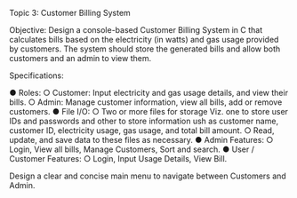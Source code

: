 Topic 3: Customer Billing System

Objective: Design a console-based Customer Billing System in C that calculates bills based on the electricity (in watts) and gas usage provided by customers. The system should store the generated bills and allow both customers and an admin to view them.

Specifications:

●	Roles:
○	Customer: Input electricity and gas usage details, and view their bills. 
○	Admin: Manage customer information, view all bills, add or remove customers.
●	File I/O:
○	Two or more files for storage Viz. one to store user IDs and passwords and other to store information ush as customer name, customer ID, electricity usage, gas usage, and total bill amount.
○	Read, update, and save data to these files as necessary.
●	Admin Features:
○	Login, View all bills, Manage Customers, Sort and search.
●	User / Customer Features:
○	Login, Input Usage Details, View Bill.

Design a clear and concise main menu to navigate between Customers and Admin.
